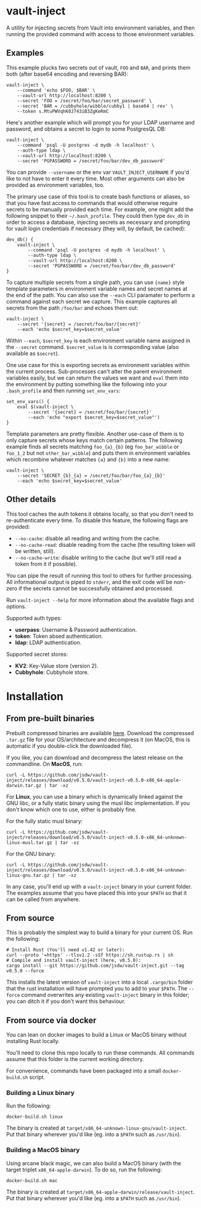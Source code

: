 # vault-inject

A utility for injecting secrets from Vault into environment variables, and then running the provided command with access to those environment variables.

## Examples

This example plucks two secrets out of vault, `FOO` and `BAR`, and prints them both (after base64 encoding and reversing BAR):

```
vault-inject \
    --command 'echo $FOO, $BAR' \
    --vault-url http://localhost:8200 \
    --secret 'FOO = /secret/foo/bar/secret_password' \
    --secret 'BAR = /cubbyhole/wibble/cubby1 | base64 | rev' \
    --token s.MtuPWVqhK0J743iB3ZgKeRmC
```

Here's another example which will prompt you for your LDAP username and password, and obtains a secret to login to some PostgresQL DB:

```
vault-inject \
    --command 'psql -U postgres -d mydb -h localhost' \
    --auth-type ldap \
    --vault-url http://localhost:8200 \
    --secret 'PGPASSWORD = /secret/foo/bar/dev_db_password'
```

You can provide `--username` or the env var `VAULT_INJECT_USERNAME` if you'd like to not have to enter it every time. Most other arguments can also be provided as environment variables, too.

The primary use case of this tool is to create bash functions or aliases, so that you have fast access to commands that would otherwise require secrets to be manually provided each time. For example, one might add the following snippet to their `~/.bash_profile`. They could then type `dev_db` in order to access a database, injecting secrets as necessary and prompting for vault login credentials if necessary (they will, by default, be cached):

```
dev_db() {
    vault-inject \
        --command 'psql -U postgres -d mydb -h localhost' \
        --auth-type ldap \
        --vault-url http://localhost:8200 \
        --secret 'PGPASSWORD = /secret/foo/bar/dev_db_password'
}
```

To capture multiple secrets from a single path, you can use `{name}` style template parameters in environment variable names and secret names at the end of the path. You can also use the `--each` CLI paramater to perform a command against each secret we capture. This example captures all secrets from the path `/foo/bar` and echoes them out:

```
vault-inject \
    --secret '{secret} = /secret/foo/bar/{secret}'
    --each 'echo $secret_key=$secret_value'
```

Within `--each`, `$secret_key` is each environment variable name assigned in the `--secret` command. `$secret_value` is is corresponding value (also available as `$secret`).

One use case for this is exporting secrets as environment variables within the current process. Sub-processes can't alter the parent environment variables easily, but we can return the values we want and `eval` them into the environment by putting something like the following into your `.bash_profile` and then running `set_env_vars`:

```
set_env_vars() {
    eval $(vault-inject \
        --secret '{secret} = /secret/foo/bar/{secret}'
        --each 'echo "export $secret_key=$secret_value"')
}
```

Template parameters are pretty flexible. Another use-case of them is to only capture secrets whose keys match certain patterns. The following example finds all secrets matching `foo_{a}_{b}` (eg `foo_bar_wibble` or `foo_1_2` but not `other_bar_wibble`) and puts them in environment variables which recombine whatever matches `{a}` and `{b}` into a new name:

```
vault-inject \
    --secret 'SECRET_{b}_{a} = /secret/foo/bar/foo_{a}_{b}'
    --each 'echo $secret_key=$secret_value'
```

## Other details

This tool caches the auth tokens it obtains locally, so that you don't need to re-authenticate every time. To disable this feature, the following flags are provided:
- `--no-cache`: disable all reading and writing from the cache.
- `--no-cache-read`: disable reading from the cache (the resulting token will be written, still).
- `--no-cache-write`: disable writing to the cache (but we'll still read a token from it if possible).

You can pipe the result of running this tool to others for further processing. All informational output is piped to `stderr`, and the exit code will be non-zero if the secrets cannot be successfully obtained and processed.

Run `vault-inject --help` for more information about the available flags and options.

Supported auth types:
- **userpass**: Username & Password authentication.
- **token**: Token absed authentication.
- **ldap**: LDAP authentication.

Supported secret stores:
- **KV2**: Key-Value store (version 2).
- **Cubbyhole**: Cubbyhole store.

# Installation

## From pre-built binaries

Prebuilt compressed binaries are available [here](https://github.com/jsdw/vault-inject/releases/latest). Download the compressed `.tar.gz` file for your OS/architecture and decompress it (on MacOS, this is automatic if you double-click the downloaded file).

If you like, you can download and decompress the latest release on the commandline. On **MacOS**, run:

```
curl -L https://github.com/jsdw/vault-inject/releases/download/v0.5.0/vault-inject-v0.5.0-x86_64-apple-darwin.tar.gz | tar -xz
```

For **Linux**, you can use a binary which is dynamically linked against the GNU libc, or a fully static binary using the musl libc implementation. If you don't know which one to use, either is probably fine.

For the fully static musl binary:

```
curl -L https://github.com/jsdw/vault-inject/releases/download/v0.5.0/vault-inject-v0.5.0-x86_64-unknown-linux-musl.tar.gz | tar -xz
```

For the GNU binary:

```
curl -L https://github.com/jsdw/vault-inject/releases/download/v0.5.0/vault-inject-v0.5.0-x86_64-unknown-linux-gnu.tar.gz | tar -xz
```

In any case, you'll end up with a `vault-inject` binary in your current folder. The examples assume that you have placed this into your `$PATH` so that it can be called from anywhere.

## From source

This is probably the simplest way to build a binary for your current OS. Run the following:

```
# Install Rust (You'll need v1.42 or later):
curl --proto '=https' --tlsv1.2 -sSf https://sh.rustup.rs | sh
# Compile and install vault-inject (here, v0.5.0):
cargo install --git https://github.com/jsdw/vault-inject.git --tag v0.5.0 --force
```

This installs the latest version of `vault-inject` into a local `.cargo/bin` folder that the rust installation will have prompted you to add to your `$PATH`. The `--force` command overwrites any existing `vault-inject` binary in this folder; you can ditch it if you don't want this behaviour.

## From source via docker

You can lean on docker images to build a Linux or MacOS binary without installing Rust locally.

You'll need to clone this repo locally to run these commands. All commands assume that this folder is the current working directory.

For convenience, commands have been packaged into a small `docker-build.sh` script.

### Building a Linux binary

Run the following:

```
docker-build.sh linux
```

The binary is created at `target/x86_64-unknown-linux-gnu/vault-inject`. Put that binary wherever you'd like (eg. into a `$PATH` such as `/usr/bin`).

### Building a MacOS binary

Using arcane black magic, we can also build a MacOS binary (with the target triplet `x86_64-apple-darwin`). To do so, run the following:

```
docker-build.sh mac
```

The binary is created at `target/x86_64-apple-darwin/release/vault-inject`. Put that binary wherever you'd like (eg. into a `$PATH` such as `/usr/bin`).
